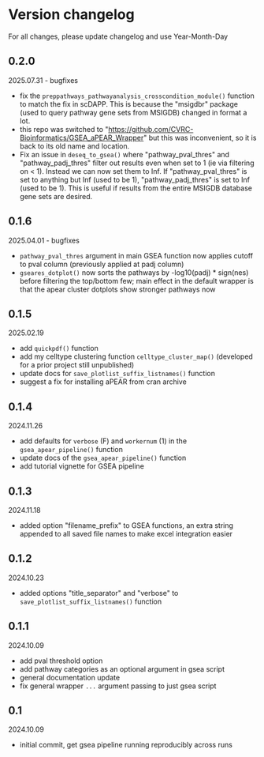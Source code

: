 # Version changelog

For all changes, please update changelog and use Year-Month-Day

## 0.2.0
2025.07.31 - bugfixes
- fix the `preppathways_pathwayanalysis_crosscondition_module()` function to match the fix in scDAPP. This is because the "msigdbr" package (used to query pathway gene sets from MSIGDB) changed in format a lot.
- this repo was switched to "https://github.com/CVRC-Bioinformatics/GSEA_aPEAR_Wrapper" but this was inconvenient, so it is back to its old name and location.
- Fix an issue in `deseq_to_gsea()` where "pathway_pval_thres" and "pathway_padj_thres" filter out results even when set to 1 (ie via filtering on < 1). Instead we can now set them to Inf. If "pathway_pval_thres" is set to anything but Inf (used to be 1), "pathway_padj_thres" is set to Inf (used to be 1). This is useful if results from the entire MSIGDB database gene sets are desired.


## 0.1.6
2025.04.01 - bugfixes
- `pathway_pval_thres` argument in main GSEA function now applies cutoff to pval column (previously applied at padj column)
- `gseares_dotplot()` now sorts the pathways by -log10(padj) * sign(nes) before filtering the top/bottom few; main effect in the default wrapper is that the apear cluster dotplots show stronger pathways now 

## 0.1.5
2025.02.19
- add `quickpdf()` function
- add my celltype clustering function `celltype_cluster_map()` (developed for a prior project still unpublished)
- update docs for `save_plotlist_suffix_listnames()` function
- suggest a fix for installing aPEAR from cran archive

## 0.1.4
2024.11.26
- add defaults for `verbose` (F) and `workernum` (1) in the `gsea_apear_pipeline()` function
- update docs of the `gsea_apear_pipeline()` function
- add tutorial vignette for GSEA pipeline

## 0.1.3
2024.11.18
- added option "filename_prefix" to GSEA functions, an extra string appended to all saved file names to make excel integration easier


## 0.1.2
2024.10.23
- added options "title_separator" and "verbose" to `save_plotlist_suffix_listnames()` function

## 0.1.1
2024.10.09
- add pval threshold option
- add pathway categories as an optional argument in gsea script
- general documentation update
- fix general wrapper `...` argument passing to just gsea script

## 0.1
2024.10.09
- initial commit, get gsea pipeline running reproducibly across runs